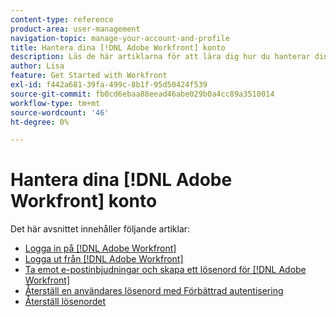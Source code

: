 ```yaml
---
content-type: reference
product-area: user-management
navigation-topic: manage-your-account-and-profile
title: Hantera dina [!DNL Adobe Workfront] konto
description: Läs de här artiklarna för att lära dig hur du hanterar dina [!DNL Workfront] konto.
author: Lisa
feature: Get Started with Workfront
exl-id: f442a681-39fa-499c-8b1f-95d50424f539
source-git-commit: fb0cd6ebaa88eead46abe029b0a4cc89a3510014
workflow-type: tm+mt
source-wordcount: '46'
ht-degree: 0%

---
```


# Hantera dina [!DNL Adobe Workfront] konto

Det här avsnittet innehåller följande artiklar:

* [Logga in på [!DNL Adobe Workfront]](../../../workfront-basics/manage-your-account-and-profile/managing-your-workfront-account/log-in-to-workfront.md)
* [Logga ut från [!DNL Adobe Workfront]](../../../workfront-basics/manage-your-account-and-profile/managing-your-workfront-account/log-out-of-workfront.md)
* [Ta emot e-postinbjudningar och skapa ett lösenord för [!DNL Adobe Workfront]](../../../workfront-basics/manage-your-account-and-profile/managing-your-workfront-account/receive-email-invitations.md)
* [Återställ en användares lösenord med Förbättrad autentisering](../../../workfront-basics/manage-your-account-and-profile/managing-your-workfront-account/reset-user-password-eauth.md)
* [Återställ lösenordet](../../../workfront-basics/manage-your-account-and-profile/managing-your-workfront-account/reset-your-password.md)
